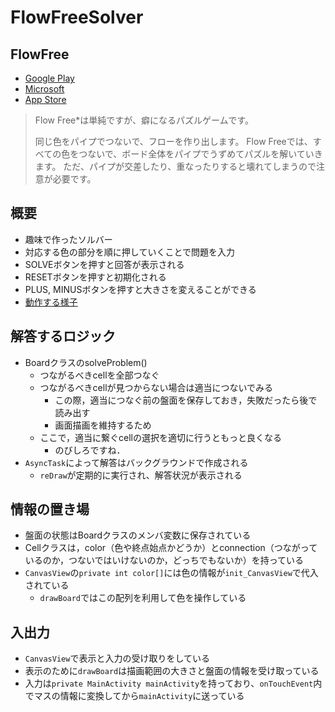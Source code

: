 # FlowFreeSolver

## FlowFree
- [Google Play](https://play.google.com/store/apps/details?id=com.bigduckgames.flow&hl=ja)
- [Microsoft](https://www.microsoft.com/ja-jp/p/flow-free/9wzdncrdqvpj?activetab=pivot%3Aoverviewtab)
- [App Store](https://itunes.apple.com/jp/app/flow-free/id526641427?mt=8)

> Flow Free*は単純ですが、癖になるパズルゲームです。
> 
> 同じ色をパイプでつないで、フローを作り出します。 Flow Freeでは、すべての色をつないで、ボード全体をパイプでうずめてパズルを解いていきます。 ただ、パイプが交差したり、重なったりすると壊れてしまうので注意が必要です。


## 概要
- 趣味で作ったソルバー
- 対応する色の部分を順に押していくことで問題を入力
- SOLVEボタンを押すと回答が表示される
- RESETボタンを押すと初期化される
- PLUS, MINUSボタンを押すと大きさを変えることができる
- [動作する様子](https://twitter.com/Actat85/status/1088029827846684672?s=20)

## 解答するロジック
- BoardクラスのsolveProblem()
    - つながるべきcellを全部つなぐ
    - つながるべきcellが見つからない場合は適当につないでみる
        - この際，適当につなぐ前の盤面を保存しておき，失敗だったら後で読み出す
        - 画面描画を維持するため
    - ここで，適当に繋ぐcellの選択を適切に行うともっと良くなる
        - のびしろですね．
- ```AsyncTask```によって解答はバックグラウンドで作成される
    - ```reDraw```が定期的に実行され、解答状況が表示される

## 情報の置き場
- 盤面の状態はBoardクラスのメンバ変数に保存されている
- Cellクラスは，color（色や終点始点かどうか）とconnection（つながっているのか，つないではいけないのか，どっちでもないか）を持っている
- ```CanvasView```の```private int color[]```には色の情報が```init_CanvasView```で代入されている
    - ```drawBoard```ではこの配列を利用して色を操作している

## 入出力
- ```CanvasView```で表示と入力の受け取りをしている
- 表示のために```drawBoard```は描画範囲の大きさと盤面の情報を受け取っている
- 入力は```private MainActivity mainActivity```を持っており、```onTouchEvent```内でマスの情報に変換してから```mainActivity```に送っている

